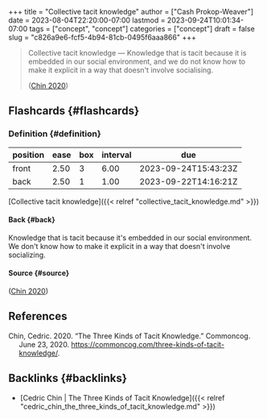+++
title = "Collective tacit knowledge"
author = ["Cash Prokop-Weaver"]
date = 2023-08-04T22:20:00-07:00
lastmod = 2023-09-24T10:01:34-07:00
tags = ["concept", "concept"]
categories = ["concept"]
draft = false
slug = "c826a9e6-fcf5-4b94-81cb-0495f6aaa866"
+++

> Collective tacit knowledge — Knowledge that is tacit because it is embedded in our social environment, and we do not know how to make it explicit in a way that doesn't involve socialising.
>
> (<a href="#citeproc_bib_item_1">Chin 2020</a>)


## Flashcards {#flashcards}


### Definition {#definition}

| position | ease | box | interval | due                  |
|----------|------|-----|----------|----------------------|
| front    | 2.50 | 3   | 6.00     | 2023-09-24T15:43:23Z |
| back     | 2.50 | 1   | 1.00     | 2023-09-22T14:16:21Z |

[Collective tacit knowledge]({{< relref "collective_tacit_knowledge.md" >}})


#### Back {#back}

Knowledge that is tacit because it's embedded in our social environment. We don't know how to make it explicit in a way that doesn't involve socializing.


#### Source {#source}

(<a href="#citeproc_bib_item_1">Chin 2020</a>)

## References

<style>.csl-entry{text-indent: -1.5em; margin-left: 1.5em;}</style><div class="csl-bib-body">
  <div class="csl-entry"><a id="citeproc_bib_item_1"></a>Chin, Cedric. 2020. “The Three Kinds of Tacit Knowledge.” Commoncog. June 23, 2020. <a href="https://commoncog.com/three-kinds-of-tacit-knowledge/">https://commoncog.com/three-kinds-of-tacit-knowledge/</a>.</div>
</div>


## Backlinks {#backlinks}

-   [Cedric Chin | The Three Kinds of Tacit Knowledge]({{< relref "cedric_chin_the_three_kinds_of_tacit_knowledge.md" >}})
